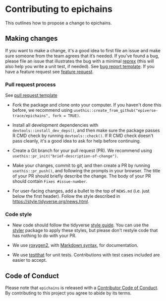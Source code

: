 # Contributing to epichains

This outlines how to propose a change to epichains.

## Making changes

If you want to make a change, it's a good idea to first file an issue and make 
sure someone from the team agrees that it’s needed.
If you’ve found a bug, please file an issue that illustrates the bug with 
a minimal [reprex](https://www.tidyverse.org/help/#reprex) (this will also 
help you write a unit test, if needed). See [bug report template](../.github/ISSUE_TEMPLATE/bug_report.md). If you have a 
feature request see [feature request](../.github/ISSUE_TEMPLATE/feature_request.md).

### Pull request process

See [pull request template](../.github/PULL_REQUEST_TEMPLATE/pull_request_template.md)

*   Fork the package and clone onto your computer. If you haven't done 
this before, we recommend using `usethis::create_from_github("epiverse-trace/epichains", fork = TRUE)`.

*   Install all development dependencies with `devtools::install_dev_deps()`, 
and then make sure the package passes R CMD check by running `devtools::check()`. 
    If R CMD check doesn't pass cleanly, it's a good idea to ask for 
    help before continuing. 
*   Create a Git branch for your pull request (PR). We recommend using `usethis::pr_init("brief-description-of-change")`.

*   Make your changes, commit to git, and then create a PR by running `usethis::pr_push()`, and following the prompts in your browser.
    The title of your PR should briefly describe the change.
    The body of your PR should contain `Fixes #issue-number`.

*  For user-facing changes, add a bullet to the top of `NEWS.md` (i.e. just 
below the first header). Follow the style described in <https://style.tidyverse.org/news.html>.

### Code style

*   New code should follow the tidyverse [style guide](https://style.tidyverse.org). 
    You can use the [styler](https://CRAN.R-project.org/package=styler) 
    package to apply these styles, but please don't restyle code that has 
    nothing to do with your PR.  

*  We use [roxygen2](https://cran.r-project.org/package=roxygen2), with [Markdown syntax](https://cran.r-project.org/web/packages/roxygen2/vignettes/rd-formatting.html), for documentation.  

*  We use [testthat](https://cran.r-project.org/package=testthat) for 
unit tests. 
   Contributions with test cases included are easier to accept.  

## Code of Conduct

Please note that `epichains` is released with a
[Contributor Code of Conduct](https://github.com/epiverse-trace/.github/blob/main/CODE_OF_CONDUCT.md). By contributing to this
project you agree to abide by its terms.
